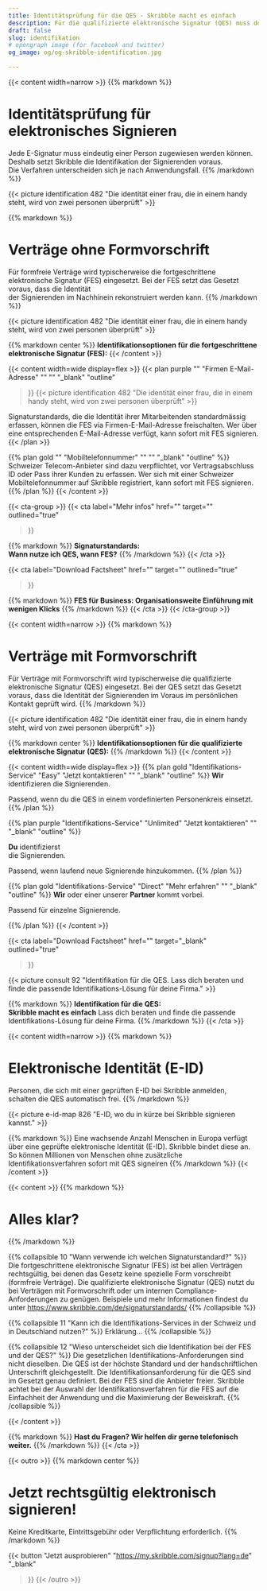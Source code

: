 ```yaml
---
title: Identitätsprüfung für die QES - Skribble macht es einfach
description: Für die qualifizierte elektronische Signatur (QES) muss der Unterzeichnende seine Identität beweisen. Skribble bietet für jeden Geschäftskontext eine passende Identifikationsmöglichkeit an.
draft: false
slug: identifikation
# opengraph image (for facebook and twitter)
og_image: og/og-skribble-identification.jpg

---
```


{{< content width=narrow >}}
{{% markdown %}}
# Identitätsprüfung für <br class="hide-for-mobile">elektronisches Signieren
Jede E-Signatur muss eindeutig einer Person zugewiesen werden können. <br class="hide-for-mobile">Deshalb setzt Skribble die Identifikation der Signierenden voraus. <br class="hide-for-mobile">Die Verfahren unterscheiden sich je nach Anwendungsfall.
{{% /markdown %}}

{{< picture identification 482 "Die identität einer frau, die in einem handy steht, wird von zwei personen überprüft" >}}
&nbsp;

{{% markdown %}}
# Verträge ohne Formvorschrift
Für formfreie Verträge wird typischerweise die fortgeschrittene elektronische Signatur (FES) eingesetzt. Bei der FES setzt das Gesetzt voraus, dass die Identität <br class="hide-for-mobile">der Signierenden im Nachhinein rekonstruiert werden kann.
{{% /markdown %}}

{{< picture identification 482 "Die identität einer frau, die in einem handy steht, wird von zwei personen überprüft" >}}

{{% markdown center %}}
**Identifikationsoptionen für die fortgeschrittene elektronische Signatur (FES):**
{{< /content >}}

{{< content width=wide display=flex >}}
{{< plan
  purple
  ""
  "Firmen E-Mail-Adresse"
  ""
  ""
  "_blank"
  "outline"
>}}
{{< picture identification 482 "Die identität einer frau, die in einem handy steht, wird von zwei personen überprüft" >}}


Signaturstandards, die die Identität ihrer Mitarbeitenden standardmässig erfassen, können die FES via Firmen-E-Mail-Adresse freischalten. Wer über eine entsprechenden E-Mail-Adresse verfügt, kann sofort mit FES signieren.
{{< /plan >}}

{{% plan
  gold
  ""
  "Mobiltelefonnummer"
  ""
  ""
  "_blank"
  "outline"
%}}
Schweizer Telecom-Anbieter sind dazu verpflichtet, vor Vertragsabschluss ID oder Pass ihrer Kunden zu erfassen. Wer sich mit einer Schweizer Mobiltelefonnummer auf Skribble registriert, kann sofort mit FES signieren.
{{% /plan %}}
{{< /content >}}

{{< cta-group >}}
{{< cta
  label="Mehr infos"
  href=""
  target=""
  outlined="true"
>}}

{{% markdown %}}
**Signaturstandards: <br class="hide-for-mobile">Wann nutze ich QES, wann FES?**
{{% /markdown %}}
{{< /cta >}}

{{< cta
  label="Download Factsheet"
  href=""
  target=""
  outlined="true"
>}}

{{% markdown %}}
**FES für Business: Organisationsweite Einführung mit wenigen Klicks**
{{% /markdown %}}
{{< /cta >}}
{{< /cta-group >}}

{{< content width=narrow >}}
{{% markdown %}}
# Verträge mit Formvorschrift
Für Verträge mit Formvorschrift wird typischerweise die qualifizierte elektronische Signatur (QES) eingesetzt. Bei der QES setzt das Gesetzt voraus, dass die Identität der Signierenden im Voraus im persönlichen Kontakt geprüft wird.
{{% /markdown %}}

{{< picture identification 482 "Die identität einer frau, die in einem handy steht, wird von zwei personen überprüft" >}}

{{% markdown center %}}
**Identifikationsoptionen für die qualifizierte elektronische Signatur (QES):**
{{% /markdown %}}
{{< /content >}}

{{< content width=wide display=flex >}}
{{% plan
  gold
  "Identifikations-Service"
  "Easy"
  "Jetzt kontaktieren"
  ""
  "_blank"
  "outline"
%}}
**Wir** identifizieren
die Signierenden.

Passend, wenn du die QES
in einem vordefinierten Personenkreis einsetzt.
{{% /plan %}}

{{% plan
  purple
  "Identifikations-Service"
  "Unlimited"
  "Jetzt kontaktieren"
  ""
  "_blank"
  "outline"
%}}

**Du** identifizierst<br class="hide-for-mobile">
die Signierenden.

Passend, wenn laufend
neue Signierende
hinzukommen.
{{% /plan %}}

{{% plan
  gold
  "Identifikations-Service"
  "Direct"
  "Mehr erfahren"
  ""
  "_blank"
  "outline"
%}}
**Wir** oder einer unserer **Partner** kommt vorbei.

Passend für einzelne Signierende.

{{% /plan %}}
{{< /content >}}

{{< cta
  label="Download Factsheet"
  href=""
  target="_blank"
  outlined="true"
>}}

{{< picture consult 92 "Identifikation für die QES. Lass dich beraten und finde die passende Identifikations-Lösung für deine Firma." >}}

{{% markdown %}}
**Identifikation für die QES: <br class="hide-for-mobile">Skribble macht es einfach**
Lass dich beraten und finde die passende Identifikations-Lösung für deine Firma.
{{% /markdown %}}
{{< /cta >}}

{{< content width=narrow >}}
{{% markdown %}}
# Elektronische Identität (E-ID)
Personen, die sich mit einer geprüften E-ID bei Skribble anmelden, <br class="hide-for-mobile">schalten die QES automatisch frei.
{{% /markdown %}}


{{< picture e-id-map 826 "E-ID, wo du in kürze bei Skribble signieren kannst." >}}

{{% markdown %}}
Eine wachsende Anzahl Menschen in Europa verfügt über eine geprüfte elektronische Identität (E-ID). Skribble bindet diese an. So können Millionen von Menschen ohne zusätzliche Identifikationsverfahren sofort mit QES signeiren
{{% /markdown %}}
{{< /content >}}


{{< content >}}
{{% markdown %}}
# Alles klar?
{{% /markdown %}}

{{% collapsible 10 "Wann verwende ich welchen Signaturstandard?" %}}
Die fortgeschrittene elektronische Signatur (FES) ist bei allen Verträgen rechtsgültig, bei denen das Gesetz keine spezielle Form vorschreibt (formfreie Verträge). Die qualifizierte elektronische Signatur (QES) nutzt du bei Verträgen mit Formvorschrift oder um internen Compliance-Anforderungen zu genügen. Beispiele und mehr Informationen findest du unter https://www.skribble.com/de/signaturstandards/
{{% /collapsible %}}

{{% collapsible 11 "Kann ich die Identifikations-Services in der Schweiz und in Deutschland nutzen?" %}}
Erklärung…
{{% /collapsible %}}

{{% collapsible 12 "Wieso unterscheidet sich die Identifikation bei der FES und der QES?" %}}
Die gesetzlichen Identifikations-Anforderungen sind nicht dieselben.
Die QES ist der höchste Standard und der handschriftlichen Unterschrift gleichgestellt. Die Identifikationsanforderung für die QES sind im Gesetzt genau definiert.
Bei der FES sind die Anbieter freier. Skribble achtet bei der Auswahl der Identifikationsverfahren für die FES auf die Einfachheit der Anwendung und die Maximierung der Beweiskraft.
{{% /collapsible %}}

{{< /content >}}

{{% markdown %}}
**Hast du Fragen?
Wir helfen dir gerne telefonisch weiter.**
{{% /markdown %}}
{{< /cta >}}


{{< outro   >}}
{{% markdown center %}}
# Jetzt rechtsgültig elektronisch signieren!
Keine Kreditkarte, Eintrittsgebühr oder
Verpflichtung erforderlich.
{{% /markdown %}}

{{< button
  "Jetzt ausprobieren"
  "https://my.skribble.com/signup?lang=de"
  "_blank"
>}}
{{< /outro >}}